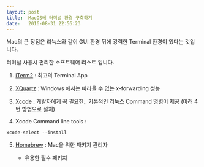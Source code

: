 ```yaml
---
layout: post
title:  MacOS에 터미널 환경 구축하기
date:   2016-08-31 22:56:23
---
```


Mac의 큰 장점은 리눅스와 같이 GUI 환경 뒤에 강력한 Terminal 환경이 있다는 것입니다.

터미널 사용시 편리한 소프트웨어 리스트 입니다.


1. [iTerm2][1] : 최고의 Terminal App

2. [XQuartz][2] : Windows 에서는 따라올 수 없는 x-forwarding 성능

3. [Xcode][3] : 개발자에게 꼭 필요한.. 기본적인 리눅스 Command 명령어 제공 (아래 4번 방법으로 설치)

4. Xcode Command line tools :

``
xcode-select --install
``

5. [Homebrew][4] : Mac을 위한 패키지 관리자

   - 유용한 필수 페키지

[1]:	http://iterm2.com/
[2]:	http://xquartz.macosforge.org/landing/
[3]:	https://itunes.apple.com/kr/app/xcode/id497799835?mt=12
[4]:	http://brew.sh/index_ko.html